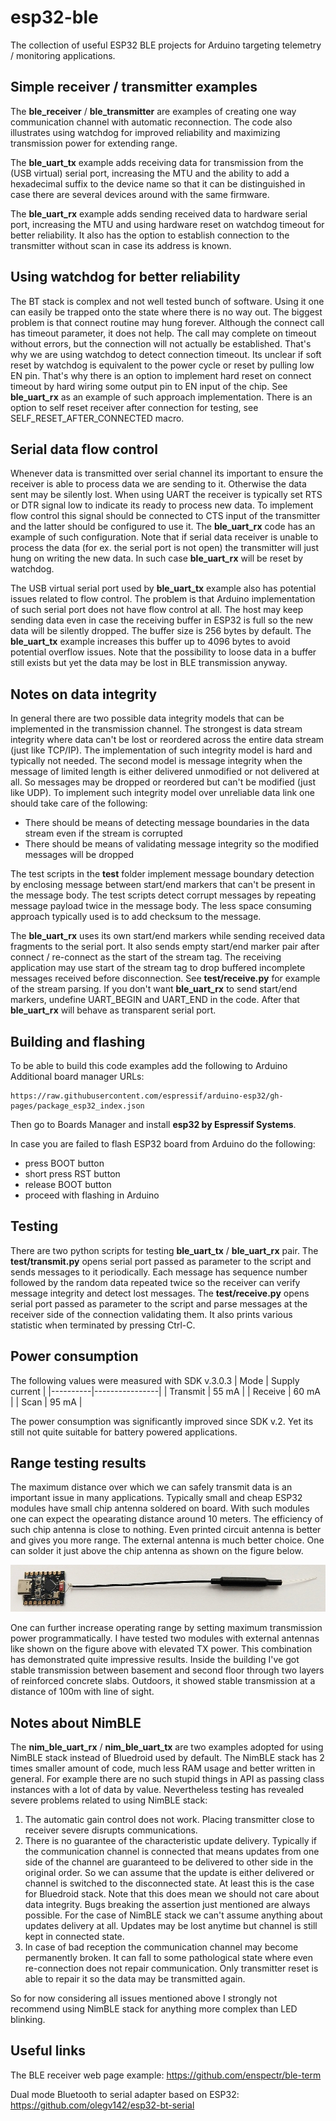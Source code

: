 # esp32-ble
The collection of useful ESP32 BLE projects for Arduino targeting telemetry / monitoring applications.

## Simple receiver / transmitter examples
The **ble_receiver** / **ble_transmitter** are examples of creating one way communication channel with automatic reconnection. The code also illustrates using watchdog for improved reliability and maximizing transmission power for extending range.

The **ble_uart_tx** example adds receiving data for transmission from the (USB virtual) serial port, increasing the MTU and the ability to add a hexadecimal suffix to the device name so that it can be distinguished in case there are several devices around with the same firmware.

The **ble_uart_rx** example adds sending received data to hardware serial port, increasing the MTU and using hardware reset on watchdog timeout for better reliability. It also has the option to establish connection to the transmitter without scan in case its address is known.

## Using watchdog for better reliability
The BT stack is complex and not well tested bunch of software. Using it one can easily be trapped onto the state
where there is no way out. The biggest problem is that connect routine may hung forever. Although the connect call
has timeout parameter, it does not help. The call may complete on timeout without errors, but the connection will
not actually be established. That's why we are using watchdog to detect connection timeout. Its unclear if soft
reset by watchdog is equivalent to the power cycle or reset by pulling low EN pin. That's why there is an option
to implement hard reset on connect timeout by hard wiring some output pin to EN input of the chip.
See **ble_uart_rx** as an example of such approach implementation. There is an option to self reset receiver after
connection for testing, see SELF_RESET_AFTER_CONNECTED macro.

## Serial data flow control
Whenever data is transmitted over serial channel its important to ensure the receiver is able to process data we are sending to it. Otherwise the data sent may be silently lost. When using UART the receiver is typically set RTS or DTR signal low to indicate its ready to process new data. To implement flow control this signal should be connected to CTS input of the transmitter and the latter should be configured to use it. The **ble_uart_rx** code has an example of such configuration. Note that if serial data receiver is unable to process the data (for ex. the serial port is not open) the transmitter will just hung on writing the new data. In such case **ble_uart_rx** will be reset by watchdog.

The USB virtual serial port used by **ble_uart_tx** example also has potential issues related to flow control. The problem is that Arduino implementation of such serial port does not have flow control at all. The host may keep sending data even in case the receiving buffer in ESP32 is full so the new data will be silently dropped. The buffer size is 256 bytes by default. The **ble_uart_tx** example increases this buffer up to 4096 bytes to avoid potential overflow issues. Note that the possibility to loose data in a buffer still exists but yet the data may be lost in BLE transmission anyway.

## Notes on data integrity
In general there are two possible data integrity models that can be implemented in the transmission channel. The strongest is data stream integrity where data can't be lost or reordered across the entire data stream (just like TCP/IP). The implementation of such integrity model is hard and typically not needed. The second model is message integrity when the message of limited length is either delivered unmodified or not delivered at all. So messages may be dropped or reordered but can't be modified (just like UDP). To implement such integrity model over unreliable data link one should take care of the following:
* There should be means of detecting message boundaries in the data stream even if the stream is corrupted
* There should be means of validating message integrity so the modified messages will be dropped

The test scripts in the **test** folder implement message boundary detection by enclosing message between start/end markers that can't be present in the message body. The test scripts detect corrupt messages by repeating message payload twice in the message body. The less space consuming approach typically used is to add checksum to the message.

The **ble_uart_rx** uses its own start/end markers while sending received data fragments to the serial port. It also sends empty start/end marker pair after connect / re-connect as the start of the stream tag. The receiving application may use start of the stream tag to drop buffered incomplete messages received before disconnection. See **test/receive.py** for example of the stream parsing. If you don't want **ble_uart_rx** to send start/end markers, undefine UART_BEGIN and UART_END in the code. After that **ble_uart_rx** will behave as transparent serial port.

## Building and flashing
To be able to build this code examples add the following to Arduino Additional board manager URLs:
```
https://raw.githubusercontent.com/espressif/arduino-esp32/gh-pages/package_esp32_index.json
```
Then go to Boards Manager and install **esp32 by Espressif Systems**.

In case you are failed to flash ESP32 board from Arduino do the following:
* press BOOT button
* short press RST button
* release BOOT button
* proceed with flashing in Arduino

## Testing
There are two python scripts for testing **ble_uart_tx** / **ble_uart_rx** pair. The **test/transmit.py** opens serial port passed as parameter to the script and sends messages to it periodically. Each message has sequence number followed by the random data repeated twice so the receiver can verify message integrity and detect lost messages. The **test/receive.py** opens serial port passed as parameter to the script and parse messages at the receiver side of the connection validating them. It also prints various statistic when terminated by pressing Ctrl-C. 

## Power consumption
The following values were measured with SDK v.3.0.3
| Mode     | Supply current |
|----------|----------------|
| Transmit | 55 mA          |
| Receive  | 60 mA          |
| Scan     | 95 mA          |

The power consumption was significantly improved since SDK v.2. Yet its still not quite suitable for battery powered applications.

## Range testing results
The maximum distance over which we can safely transmit data is an important issue in many applications. Typically small and cheap ESP32 modules have small chip antenna soldered on board. With such modules one can expect the opearating distance around 10 meters. The efficiency of such chip antenna is close to nothing. Even printed circuit antenna is better and gives you more range. The external antenna is much better choice. One can solder it just above the chip antenna as shown on the figure below.

![The ESP32 C3 Super mini module with external antenna](https://github.com/olegv142/esp32-ble/blob/main/doc/c3_supermini_with_antenna.jpg)

One can further increase operating range by setting maximum transmission power programmatically. I have tested two modules with external antennas like shown on the figure above with elevated TX power. This combination has demonstrated quite impressive results. Inside the building I've got stable transmission between basement and second floor through two layers of reinforced concrete slabs. Outdoors, it showed stable transmission at a distance of 100m with line of sight.

## Notes about NimBLE
The **nim_ble_uart_rx** / **nim_ble_uart_tx** are two examples adopted for using NimBLE stack instead of Bluedroid used by default. The NimBLE stack has 2 times smaller amount of code, much less RAM usage and better written in general. For example there are no such stupid things in API as passing class instances with a lot of data by value. Nevertheless testing has revealed severe problems related to using NimBLE stack:
1. The automatic gain control does not work. Placing transmitter close to receiver severe disrupts communications.
2. There is no guarantee of the characteristic update delivery. Typically if the communication channel is connected that means updates from one side of the channel are guaranteed to be delivered to other side in the original order. So we can assume that the update is either delivered or channel is switched to the disconnected state. At least this is the case for Bluedroid stack. Note that this does mean we should not care about data integrity. Bugs breaking the assertion just mentioned are always possible. For the case of NimBLE stack we can't assume anything about updates delivery at all. Updates may be lost anytime but channel is still kept in connected state.
3. In case of bad reception the communication channel may become permanently broken. It can fall to some pathological state where even re-connection does not repair communication. Only transmitter reset is able to repair it so the data may be transmitted again.

So for now considering all issues mentioned above I strongly not recommend using NimBLE stack for anything more complex than LED blinking.

## Useful links

The BLE receiver web page example: https://github.com/enspectr/ble-term

Dual mode Bluetooth to serial adapter based on ESP32: https://github.com/olegv142/esp32-bt-serial
